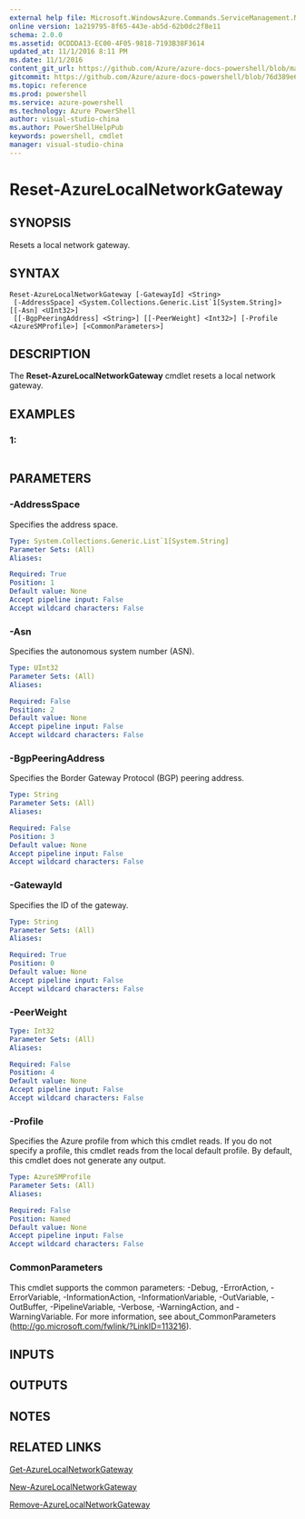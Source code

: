 ```yaml
---
external help file: Microsoft.WindowsAzure.Commands.ServiceManagement.Network.dll-Help.xml
online version: 1a219795-8f65-443e-ab5d-62b0dc2f8e11
schema: 2.0.0
ms.assetid: 0CDDDA13-EC00-4F05-9818-7193B38F3614
updated_at: 11/1/2016 8:11 PM
ms.date: 11/1/2016
content_git_url: https://github.com/Azure/azure-docs-powershell/blob/master/azureps-cmdlets-docs/ServiceManagement/Azure.Networking/v3.0.0/Reset-AzureLocalNetworkGateway.md
gitcommit: https://github.com/Azure/azure-docs-powershell/blob/76d389e6f4656b8cb2f1cc90ba2be7be7f3ff754/azureps-cmdlets-docs/ServiceManagement/Azure.Networking/v3.0.0/Reset-AzureLocalNetworkGateway.md
ms.topic: reference
ms.prod: powershell
ms.service: azure-powershell
ms.technology: Azure PowerShell
author: visual-studio-china
ms.author: PowerShellHelpPub
keywords: powershell, cmdlet
manager: visual-studio-china
---
```


# Reset-AzureLocalNetworkGateway

## SYNOPSIS
Resets a local network gateway.

## SYNTAX

```
Reset-AzureLocalNetworkGateway [-GatewayId] <String>
 [-AddressSpace] <System.Collections.Generic.List`1[System.String]> [[-Asn] <UInt32>]
 [[-BgpPeeringAddress] <String>] [[-PeerWeight] <Int32>] [-Profile <AzureSMProfile>] [<CommonParameters>]
```

## DESCRIPTION
The **Reset-AzureLocalNetworkGateway** cmdlet resets a local network gateway.

## EXAMPLES

### 1:
```

```

## PARAMETERS

### -AddressSpace
Specifies the address space.

```yaml
Type: System.Collections.Generic.List`1[System.String]
Parameter Sets: (All)
Aliases: 

Required: True
Position: 1
Default value: None
Accept pipeline input: False
Accept wildcard characters: False
```

### -Asn
Specifies the autonomous system number (ASN).

```yaml
Type: UInt32
Parameter Sets: (All)
Aliases: 

Required: False
Position: 2
Default value: None
Accept pipeline input: False
Accept wildcard characters: False
```

### -BgpPeeringAddress
Specifies the Border Gateway Protocol (BGP) peering address.

```yaml
Type: String
Parameter Sets: (All)
Aliases: 

Required: False
Position: 3
Default value: None
Accept pipeline input: False
Accept wildcard characters: False
```

### -GatewayId
Specifies the ID of the gateway.

```yaml
Type: String
Parameter Sets: (All)
Aliases: 

Required: True
Position: 0
Default value: None
Accept pipeline input: False
Accept wildcard characters: False
```

### -PeerWeight
```yaml
Type: Int32
Parameter Sets: (All)
Aliases: 

Required: False
Position: 4
Default value: None
Accept pipeline input: False
Accept wildcard characters: False
```

### -Profile
Specifies the Azure profile from which this cmdlet reads. 
If you do not specify a profile, this cmdlet reads from the local default profile.
By default, this cmdlet does not generate any output.

```yaml
Type: AzureSMProfile
Parameter Sets: (All)
Aliases: 

Required: False
Position: Named
Default value: None
Accept pipeline input: False
Accept wildcard characters: False
```

### CommonParameters
This cmdlet supports the common parameters: -Debug, -ErrorAction, -ErrorVariable, -InformationAction, -InformationVariable, -OutVariable, -OutBuffer, -PipelineVariable, -Verbose, -WarningAction, and -WarningVariable. For more information, see about_CommonParameters (http://go.microsoft.com/fwlink/?LinkID=113216).

## INPUTS

## OUTPUTS

## NOTES

## RELATED LINKS

[Get-AzureLocalNetworkGateway](xref:ServiceManagement/Azure.Networking/v3.0.0/Get-AzureLocalNetworkGateway.md)

[New-AzureLocalNetworkGateway](xref:ServiceManagement/Azure.Networking/v3.0.0/New-AzureLocalNetworkGateway.md)

[Remove-AzureLocalNetworkGateway](xref:ServiceManagement/Azure.Networking/v3.0.0/Remove-AzureLocalNetworkGateway.md)


